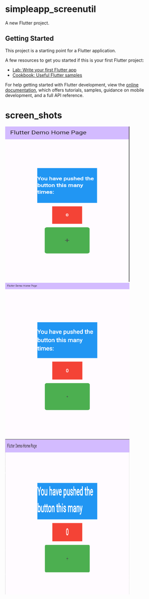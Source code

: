 # simpleapp_screenutil

A new Flutter project.

## Getting Started

This project is a starting point for a Flutter application.

A few resources to get you started if this is your first Flutter project:

- [Lab: Write your first Flutter app](https://docs.flutter.dev/get-started/codelab)
- [Cookbook: Useful Flutter samples](https://docs.flutter.dev/cookbook)

For help getting started with Flutter development, view the
[online documentation](https://docs.flutter.dev/), which offers tutorials,
samples, guidance on mobile development, and a full API reference.

# screen_shots
<img src="phone.png" width="400px" height="500px"> <img src="tablet.png" width="400px" height="500px"> <img src="desktop.png" width="400px" height="500px">
